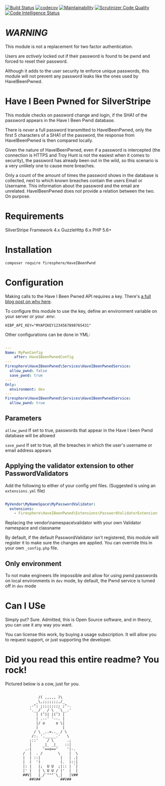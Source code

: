 [![Build Status](https://scrutinizer-ci.com/g/Firesphere/silverstripe-haveibeenpwnd/badges/build.png?b=master)](https://scrutinizer-ci.com/g/Firesphere/silverstripe-haveibeenpwnd/build-status/master)
[![codecov](https://codecov.io/gh/Firesphere/silverstripe-haveibeenpwnd/branch/master/graph/badge.svg)](https://codecov.io/gh/Firesphere/silverstripe-haveibeenpwnd)
[![Maintainability](https://api.codeclimate.com/v1/badges/9d11289b0376bbd8356b/maintainability)](https://codeclimate.com/github/Firesphere/silverstripe-haveibeenpwnd/maintainability)
[![Scrutinizer Code Quality](https://scrutinizer-ci.com/g/Firesphere/silverstripe-haveibeenpwnd/badges/quality-score.png?b=master)](https://scrutinizer-ci.com/g/Firesphere/silverstripe-haveibeenpwnd/?branch=master)
[![Code Intelligence Status](https://scrutinizer-ci.com/g/Firesphere/silverstripe-haveibeenpwnd/badges/code-intelligence.svg?b=master)](https://scrutinizer-ci.com/code-intelligence)

# _**WARNING**_

This module is not a replacement for two factor authentication.

Users are _actively_ locked out if their password is found to be pwnd and forced to reset their password.

Although it adds to the user security te enforce unique passwords, this module will not prevent any password leaks like the ones used by HaveIBeenPwned.

# Have I Been Pwned for SilverStripe

This module checks on password change and login, if the SHA1 of the password appears in the Have I Been Pwnd database.

There is _never_ a full password transmitted to HaveIBeenPwned, only the first 5 characters of a SHA1 of the password, the response
from HaveIBeenPwned is then compared locally.

Given the nature of HaveIBeenPwned, even if a password is intercepted (the connection is HTTPS and Troy Hunt is not the easiest
when it comes to security), the password has already been out in the wild, so this scenario is a very unlikely one to cause more breaches.

Only a count of the amount of times the password shows in the database is collected, next to which known breaches contain the users Email or Username.
This information about the password and the email are unrelated. HaveIBeenPwned does _not_ provide a relation between the two. On purpose.

# Requirements

SilverStripe Framework 4.x
GuzzleHttp 6.x
PHP 5.6+

# Installation

`composer require firesphere/HaveIBeenPwnd`

# Configuration


Making calls to the Have I Been Pwned API requires a key. There's [a full blog post on why here](https://www.troyhunt.com/authentication-and-the-have-i-been-pwned-api).

To configure this module to use the key, define an environment variable on your server or your .env:

```dotenv
HIBP_API_KEY="MYAPIKEY1234567898765431"
```

Other configurations can be done in YML:
```yaml

---
Name: MyPwnConfig
    after: HaveIBeenPwnedConfig
---
Firesphere\HaveIBeenPwned\Services\HaveIBeenPwnedService:
  allow_pwnd: false
  save_pwnd: true
---
Only:
  environment: dev
---
Firesphere\HaveIBeenPwned\Services\HaveIBeenPwnedService:
  allow_pwnd: true
```

## Parameters

`allow_pwnd` If set to true, passwords that appear in the Have I been Pwnd database will be allowed

`save_pwnd` If set to true, all the breaches in which the user's username or email address appears

## Applying the validator extension to other PasswordValidators

Add the following to either of your config yml files. (Suggested is using an `extensions.yml` file)

```yaml

MyVendor\MyNameSpace\MyPasswordValidator:
  extensions:
    - Firesphere\HaveIBeenPwned\Extensions\PasswordValidatorExtension

```

Replacing the vendor\namespace\validator with your own Validator namespace and classname

By default, if the default PasswordValidator isn't registered, this module will register it
to make sure the changes are applied. You can override this in your own `_config.php` file.

## Only environment

To not make engineers life impossible and allow for using pwnd passwords on local environments in `dev` mode,
by default, the Pwnd service is turned off in `dev` mode

# Can I USe

Simply put? Sure. Admitted, this is Open Source software, and in theory, you can use it any way you want.

You can license this work, by buying a usage subscription. It will allow you to request support, or just supporting the developer.

# Did you read this entire readme? You rock!

Pictured below is a cow, just for you.
```

               /( ,,,,, )\
              _\,;;;;;;;,/_
           .-"; ;;;;;;;;; ;"-.
           '.__/`_ / \ _`\__.'
              | (')| |(') |
              | .--' '--. |
              |/ o     o \|
              |           |
             / \ _..=.._ / \
            /:. '._____.'   \
           ;::'    / \      .;
           |     _|_ _|_   ::|
         .-|     '==o=='    '|-.
        /  |  . /       \    |  \
        |  | ::|         |   | .|
        |  (  ')         (.  )::|
        |: |   |;  U U  ;|:: | `|
        |' |   | \ U U / |'  |  |
        ##V|   |_/`"""`\_|   |V##
           ##V##         ##V##
```
